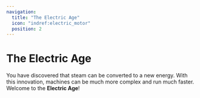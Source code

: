 ```yaml
---
navigation:
  title: "The Electric Age"
  icon: "indref:electric_motor"
  position: 2
---
```


# The Electric Age

You have discovered that steam can be converted to a new energy. With this innovation, machines can be much more complex and run much faster. Welcome to the **Electric Age**!

<SubPages />